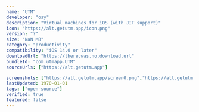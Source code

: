 ```yaml
---
name: "UTM"
developer: "osy"
description: "Virtual machines for iOS (with JIT support)"
icon: "https://alt.getutm.app/icon.png"
version: "?"
size: "NaN MB"
category: "productivity"
compatibility: "iOS 14.0 or later"
downloadUrl: "https://there.was.no.download.url"
bundleId: "com.utmapp.UTM"
sourceUrls: ["https://alt.getutm.app"]

screenshots: ["https://alt.getutm.app/screen0.png","https://alt.getutm.app/screen1.png","https://alt.getutm.app/screen2.png","https://alt.getutm.app/screen3.png","https://alt.getutm.app/screen4.png","https://alt.getutm.app/screen5.png","https://alt.getutm.app/screen6.png"]
lastUpdated: 1970-01-01
tags: ["open-source"]
verified: true
featured: false
---
```


